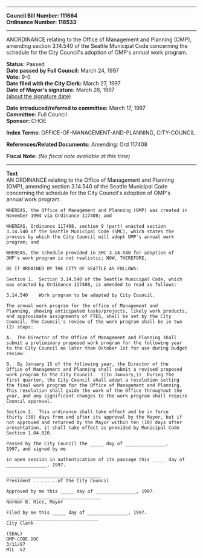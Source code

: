 * * * * *  
  
**Council Bill Number: [](#h0)[](#h2)111664**   
**Ordinance Number: 118533**  
  
* * * * *  
  
ANORDINANCE relating to the Office of Management and Planning (OMP), amending section 3.14.540 of the Seattle Municipal Code concerning the schedule for the City Council's adoption of OMP's annual work program.  
  
**Status:** Passed   
**Date passed by Full Council:** March 24, 1997   
**Vote:** 9-0   
**Date filed with the City Clerk:** March 27, 1997   
**Date of Mayor's signature:** March 26, 1997   
[(about the signature date)](/~public/approvaldate.htm)   
  
  
**Date introduced/referred to committee:** March 17, 1997   
**Committee:** Full Council   
**Sponsor:** CHOE   
  
**Index Terms:** OFFICE-OF-MANAGEMENT-AND-PLANNING, CITY-COUNCIL  
  
**References/Related Documents:** Amending: Ord 117408  
  
**Fiscal Note:** *(No fiscal note available at this time)*  
  
* * * * *  
  
**Text**  
    AN ORDINANCE relating to the Office of Management and Planning  
    (OMP), amending section 3.14.540 of the Seattle Municipal Code  
    concerning the schedule for the City Council's adoption of OMP's  
    annual work program.  
  
    WHEREAS, the Office of Management and Planning (OMP) was created in  
    November 1994 via Ordinance 117408; and  
  
    WHEREAS, Ordinance 117408, section 9 (part) enacted section  
    3.14.540 of the Seattle Municipal Code (SMC), which states the  
    process by which the City Council will adopt OMP's annual work  
    program; and  
  
    WHEREAS, the schedule provided in SMC 3.14.540 for adoption of  
    OMP's work program is not realistic; NOW, THEREFORE,  
  
    BE IT ORDAINED BY THE CITY OF SEATTLE AS FOLLOWS:  
  
    Section 1.  Section 3.14.540 of the Seattle Municipal Code, which  
    was enacted by Ordinance 117408, is amended to read as follows:  
  
    3.14.540    Work program to be adopted by City Council.  
  
    The annual work program for the office of Management and  
    Planning, showing anticipated tasks/projects, likely work products,  
    and approximate assignments of FTES, shall be set by the City  
    Council. The Council's review of the work program shall be in two  
    (2) steps:  
  
    A.  The Director of the Office of Management and Planning shall  
    submit a preliminary proposed work program for the following year  
    to the City Council no later than October 1st for use during budget  
    review.  
  
    B.  By January 15 of the following year, the Director of the  
    Office of Management and Planning shall submit a revised proposed  
    work program to the City Council.  ((In January,))  During the  
    first quarter, the City Council shall adopt a resolution setting  
    the final work program for the Office of Management and Planning.  
    This resolution shall guide the work of the Office throughout the  
    year, and any significant changes to the work program shall require  
    Council approval.  
  
    Section 2.  This ordinance shall take effect and be in force  
    thirty (30) days from and after its approval by the Mayor, but if  
    not approved and returned by the Mayor within ten (10) days after  
    presentation, it shall take effect as provided by Municipal Code  
    Section 1.04.020.  
  
    Passed by the City Council the _____ day of _______________,  
    1997, and signed by me  
  
    in open session in authentication of its passage this _____ day of  
    _______________, 1997.  
  
    ___________________________________  
    President .........of the City Council  
  
    Approved by me this _____ day of _______________, 1997.  
    ___________________________________  
    Norman B. Rice, Mayor  
  
    Filed by me this _____ day of _______________, 1997.  
    __________________________________  
    City Clerk  
  
    (SEAL)  
    OMP-CODE.DOC  
    3/11/97  
    M(L  V2  
